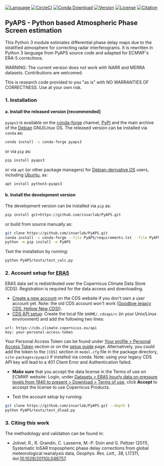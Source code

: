 [![Language](https://img.shields.io/badge/python-3.8%2B-blue.svg?style=flat-square)](https://www.python.org/)
[![CircleCI](https://img.shields.io/circleci/build/github/insarlab/PyAPS.svg?logo=circleci&label=tests&style=flat-square)](https://circleci.com/gh/insarlab/PyAPS)
[![Conda Download](https://img.shields.io/conda/dn/conda-forge/pyaps3?color=green&label=conda%20downloads&style=flat-square)](https://anaconda.org/conda-forge/pyaps3)
[![Version](https://img.shields.io/github/v/release/insarlab/PyAPS?color=yellow&label=version&style=flat-square)](https://github.com/insarlab/PyAPS/releases)
[![License](https://img.shields.io/badge/license-GPLv3+-blue.svg?style=flat-square)](https://github.com/insarlab/PyAPS/blob/main/LICENSE)
[![Citation](https://img.shields.io/badge/doi-10.1029%2F2011GL048757-blue?style=flat-square)](https://doi.org/10.1029/2011GL048757)

## PyAPS - Python based Atmospheric Phase Screen estimation

This Python 3 module estimates differential phase delay maps due to the stratified atmosphere for correcting radar interferograms. It is rewritten in Python 3 language from PyAPS source code and adapted for ECMWF's ERA-5 corrections.

WARNING: The current version does not work with NARR and MERRA datasets. Contributions are welcomed.

This is research code provided to you "as is" with NO WARRANTIES OF CORRECTNESS. Use at your own risk.

### 1. Installation

#### a. Install the released version [recommended]

`pyaps3` is available on the [conda-forge](https://anaconda.org/conda-forge/pyaps3) channel, [PyPI](https://pypi.org/project/pyaps3/) and the main archive of the [Debian](https://tracker.debian.org/pkg/pyaps3) GNU/Linux OS. The released version can be installed via `conda` as:

```bash
conda install -c conda-forge pyaps3
```

or via `pip` as:

```bash
pip install pyaps3
```

or via `apt` (or other package managers) for [Debian-derivative OS](https://wiki.debian.org/Derivatives/Census) users, including [Ubuntu](https://ubuntu.com), as:

```bash
apt install python3-pyaps3
```

#### b. Install the development version

The development version can be installed via `pip` as:

```bash
pip install git+https://github.com/insarlab/PyAPS.git
```

or build from source manually as:

```bash
git clone https://github.com/insarlab/PyAPS.git
conda install -c conda-forge --file PyAPS/requirements.txt --file PyAPS/tests/requirements.txt
python -m pip install -e PyAPS
```

Test the installation by running:

```bash
python PyAPS/tests/test_calc.py
```

### 2. Account setup for [ERA5](https://www.ecmwf.int/en/forecasts/dataset/ecmwf-reanalysis-v5)

ERA5 data set is redistributed over the Copernicus Climate Data Store (CDS). Registration is required for the data access and downloading.

+ [Create a new account](https://cds.climate.copernicus.eu/) on the CDS website if you don't own a user account yet. Note: the old CDS account won't work ([Goodbye legacy CDS, Hellow New CDS!](https://forum.ecmwf.int/t/goodbye-legacy-climate-data-store-hello-new-climate-data-store-cds/6380)).
+ [CDS API setup](https://cds.climate.copernicus.eu/how-to-api): Create the local file `$HOME/.cdsapirc` (in your Unix/Linux environment) and add the following two lines:

```shell
url: https://cds.climate.copernicus.eu/api
key: your-personal-access-token
```

Your Personal Access Token can be found under [Your profile > Personal Access Token](https://cds.climate.copernicus.eu/profile) section or on the [setup guide](https://cds.climate.copernicus.eu/how-to-api) page. Alternatively, you could add the token to the `[CDS]` section in `model.cfg` file in the package directory, `site-packages/pyaps3` if installed via conda. Note: using your legacy CDS API key will lead to a 401 Client Error and Authentication failed.

+ **Make sure** that you accept the data license in the Terms of use on ECMWF website: Login, under [Datasets > ERA5 hourly data on pressure levels from 1940 to present > Download > Terms of use](https://cds.climate.copernicus.eu/datasets/reanalysis-era5-pressure-levels?tab=download), click **Accept** to accespt the license to use Copernicus Products.

+ Test the account setup by running:

```bash
git clone https://github.com/insarlab/PyAPS.git --depth 1
python PyAPS/tests/test_dload.py
```

### 3. Citing this work

The methodology and validation can be found in:

+ Jolivet, R., R. Grandin, C. Lasserre, M.-P. Doin and G. Peltzer (2011), Systematic InSAR tropospheric phase delay corrections from global meteorological reanalysis data, _Geophys. Res. Lett., 38,_ L17311, doi:[10.1029/2011GL048757](https://doi.org/10.1029/2011GL048757).
